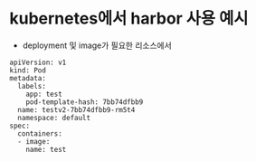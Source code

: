 # kubernetes에서 harbor 사용 예시

- deployment 및 image가 필요한 리소스에서 
```
apiVersion: v1
kind: Pod
metadata:
  labels:
    app: test
    pod-template-hash: 7bb74dfbb9
  name: testv2-7bb74dfbb9-rm5t4
  namespace: default
spec:
  containers:
  - image: 
    name: test
```
